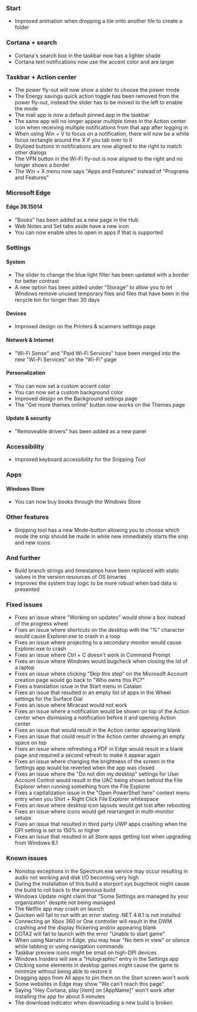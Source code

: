 ### Start
- Improved animation when dropping a tile onto another tile to create a folder

### Cortana + search
- Cortana's search box in the taskbar now has a lighter shade
- Cortana text notifications now use the accent color and are larger

### Taskbar + Action center
- The power fly-out will now show a slider to choose the power mode
- The Energy savings quick action toggle has been removed from the power fly-out, instead the slider has to be moved to the left to enable the mode
- The mail app is now a default pinned app in the taskbar
- The same app will no longer appear multiple times in the Action center icon when receiving multiple notifications from that app after logging in
- When using Win + V to focus on a notification, there will now be a white focus rectangle around the X if you tab over to it
- Stylized buttons in notifications are now aligned to the right to match other dialogs
- The VPN button in the Wi-Fi fly-out is now aligned to the right and no longer shows a border
- The Win + X menu now says "Apps and Features" instead of "Programs and Features"

### Microsoft Edge
#### Edge 39.15014
- "Books" has been added as a new page in the Hub
- Web Notes and Set tabs aside have a new icon
- You can now enable sites to open in apps if that is supported

### Settings
#### System
- The slider to change the blue light filter has been updated with a border for better contrast
- A new option has been added under "Storage" to allow you to let Windows remove unused temporary files and files that have been in the recycle bin for longer than 30 days

#### Devices
- Improved design on the Printers & scanners settings page

#### Network & Internet
- "Wi-Fi Sense" and "Paid Wi-Fi Services" have been merged into the new "Wi-Fi Services" on the "Wi-Fi" page

#### Personalization
- You can now set a custom accent color
- You can now set a custom background color
- Improved design on the Background settings page
- The "Get more themes online" button now works on the Themes page

#### Update & security
- "Removeable drivers" has been added as a new panel

### Accessibility
- Improved keyboard accessibility for the Snipping Tool

### Apps
#### Windows Store
- You can now buy books through the Windows Store

### Other features
- Snipping tool has a new Mode-button allowing you to choose which mode the snip should be made in while new immediately starts the snip and new icons

### And further
- Build branch strings and timestamps have been replaced with static values in the version resources of OS binaries
- Improves the system tray logic to be more robust when bad data is presented

### Fixed issues
- Fixes an issue where "Working on updates" would show a box instead of the progress wheel
- Fixes an issue where shortcuts on the desktop with the "%" character would cause Explorer.exe to crash in a loop
- Fixes an issue where projecting to a secondary monitor would cause Explorer.exe to crash
- Fixes an issue where Ctrl + C doesn't work in Command Prompt
- Fixes an issue where Windows would bugcheck when closing the lid of a laptop
- Fixes an issue where clicking "Skip this step" on the Microsoft Account creation page would go back to "Who owns this PC?"
- Fixes a translation issue in the Start menu in Catalan
- Fixes an issue that resulted in an empty list of apps in the Wheel settings for the Surface Dial
- Fixes an issue where Miracast would not work
- Fixes an issue where a notification would be shown on top of the Action center when dismissing a notification before it and opening Action center
- Fixes an issue that would result in the Action center appearing blank
- Fixes an issue that could result in the Action center showing an empty space on top
- Fixes an issue where refreshing a PDF in Edge would result in a blank page and required a second refresh to make it appear again
- Fixes an issue where changing the brightness of the screen in the Settings app would be reverted when the app was closed
- Fixes an issue where the "Do not dim my desktop" settings for User Account Control would result in the UAC being shown behind the File Explorer when running something from the File Explorer
- Fixes a capitalization issue in the "Open PowerShell here" context menu entry when you Shirt + Right Click File Explorer whitespace
- Fixes an issue where desktop icon layouts would get lost after rebooting
- Fixes an issue where icons would get rearranged in multi-monitor setups
- Fixes an issue that resulted in third party UWP apps crashing when the DPI setting is set to 150% or higher
- Fixes an issue that resulted in all Store apps getting lost when upgrading from Windows 8.1

### Known issues
- Nonstop exceptions in the Spectrum.exe service may occur resulting in audio not working and disk I/O becoming very high
- During the installation of this build a storport.sys bugcheck might cause the build to roll back to the previous build
- Windows Update might claim that "Some Settings are managed by your organization" despite not being managed
- The Netflix app may crash on launch
- Quicken will fail to run with an error stating .NET 4.6.1 is not installed
- Connecting an Xbox 360 or One controller will result in the DWM crashing and the display flickering and/or appearing blank
- DOTA2 will fail to launch with the error "Unable to start game"
- When using Narrator in Edge, you may hear "No item in view" or silence while tabbing or using navigation commands
- Taskbar preview icons might be small on high-DPI devices
- Windows Insiders will see a "Holographic" entry in the Settings app
- Clicking some elements in desktop games might cause the game to minimize without being able to restore it
- Dragging apps from All apps to pin them on the Start screen won't work
- Some websites in Edge may show "We can't reach this page"
- Saying "Hey Cortana, play [item] on [AppName]" won't work after installing the app for about 5 minutes
- The download indicator when downloading a new build is broken